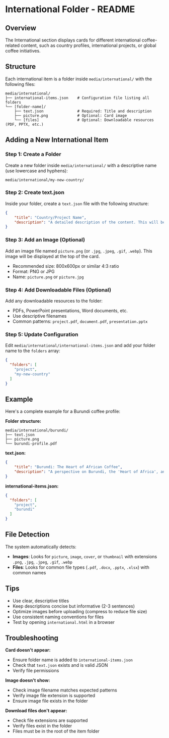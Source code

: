 # International Folder - README

## Overview
The International section displays cards for different international coffee-related content, such as country profiles, international projects, or global coffee initiatives.

## Structure
Each international item is a folder inside `media/international/` with the following files:

```
media/international/
├── international-items.json    # Configuration file listing all folders
└── [folder-name]/
    ├── text.json               # Required: Title and description
    ├── picture.png             # Optional: Card image
    └── [files]                 # Optional: Downloadable resources (PDF, PPTX, etc.)
```

## Adding a New International Item

### Step 1: Create a Folder
Create a new folder inside `media/international/` with a descriptive name (use lowercase and hyphens):
```
media/international/my-new-country/
```

### Step 2: Create text.json
Inside your folder, create a `text.json` file with the following structure:
```json
{
    "title": "Country/Project Name",
    "description": "A detailed description of the content. This will be displayed on the card."
}
```

### Step 3: Add an Image (Optional)
Add an image file named `picture.png` (or `.jpg`, `.jpeg`, `.gif`, `.webp`). This image will be displayed at the top of the card.
- Recommended size: 800x600px or similar 4:3 ratio
- Format: PNG or JPG
- Name: `picture.png` or `picture.jpg`

### Step 4: Add Downloadable Files (Optional)
Add any downloadable resources to the folder:
- PDFs, PowerPoint presentations, Word documents, etc.
- Use descriptive filenames
- Common patterns: `project.pdf`, `document.pdf`, `presentation.pptx`

### Step 5: Update Configuration
Edit `media/international/international-items.json` and add your folder name to the `folders` array:
```json
{
  "folders": [
    "project",
    "my-new-country"
  ]
}
```

## Example

Here's a complete example for a Burundi coffee profile:

**Folder structure:**
```
media/international/burundi/
├── text.json
├── picture.png
└── burundi-profile.pdf
```

**text.json:**
```json
{
    "title": "Burundi: The Heart of African Coffee",
    "description": "A perspective on Burundi, the 'Heart of Africa', and its rapid emergence on the specialty coffee scene. From the first Arabica trees introduced by Belgian colonists in the 1920s, the country now focuses on quality over quantity."
}
```

**international-items.json:**
```json
{
  "folders": [
    "project",
    "burundi"
  ]
}
```

## File Detection
The system automatically detects:
- **Images**: Looks for `picture`, `image`, `cover`, or `thumbnail` with extensions `.png`, `.jpg`, `.jpeg`, `.gif`, `.webp`
- **Files**: Looks for common file types (`.pdf`, `.docx`, `.pptx`, `.xlsx`) with common names

## Tips
- Use clear, descriptive titles
- Keep descriptions concise but informative (2-3 sentences)
- Optimize images before uploading (compress to reduce file size)
- Use consistent naming conventions for files
- Test by opening `international.html` in a browser

## Troubleshooting

**Card doesn't appear:**
- Ensure folder name is added to `international-items.json`
- Check that `text.json` exists and is valid JSON
- Verify file permissions

**Image doesn't show:**
- Check image filename matches expected patterns
- Verify image file extension is supported
- Ensure image file exists in the folder

**Download files don't appear:**
- Check file extensions are supported
- Verify files exist in the folder
- Files must be in the root of the item folder
